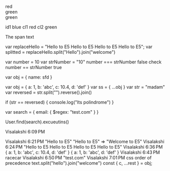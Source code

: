 <div class="cl1" id="id1"></div> red
<div class="cl2" id="id2"></div> green
<div class="cl1 cl2" id="id3"></div> green

id1 blue
cl1 red
cl2 green


The span text


var replaceHello =  "Hello to E5 Hello to E5 Hello to E5 Hello to E5";
var splitted = replaceHello.split("Hello").join("welcome")



var number  = 10
var strNumber  = "10"
number === strNumber  false check
number == strNumber  true

var obj = {
    name: sfd
}

var obj  = { a: 1, b: 'abc', c: 10.4, d: 'def' }
var ss = { ...obj }
var str = "madam"
var reversed = str.split("").reverse().join()

if (str == reversed) {
    console.log("Its polindrome")
}

var search = {
    email: {
        $regex: "test.com"
    }
}

User.find(search).excueutins()

Visalakshi
6:09 PM
<div class="cl1" id="id1"></div>
<div class="cl2" id="id2"></div>
<div class="cl1 cl2" id="id3"></div>
Visalakshi
6:21 PM
"Hello to E5"
"Hello to E5" => "Welcome to E5"
Visalakshi
6:24 PM
"Hello to E5 Hello to E5 Hello to E5 Hello to E5"
Visalakshi
6:36 PM
{ a: 1, b: 'abc', c: 10.4, d: 'def' }
{ a: 1, b: 'abc', d: 'def' }
Visalakshi
6:43 PM
racecar
Visalakshi
6:50 PM
"test.com"
Visalakshi
7:01 PM
css order of precedence
text.split("hello").join("welcome")
const { c, ...rest } = obj;